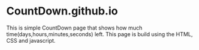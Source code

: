 # CountDown.github.io
This is simple CountDown page that shows how much time(days,hours,minutes,seconds) left. This page is build using the HTML, CSS and javascript.
